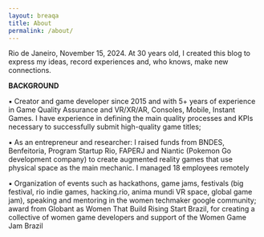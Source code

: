 ```yaml
---
layout: breaqa
title: About
permalink: /about/
---
```


Rio de Janeiro, November 15, 2024.
At 30 years old, I created this blog to express my ideas, record experiences and, who knows, make new connections.


<b>BACKGROUND</b>


 ▪ Creator and game developer since 2015 and with 5+ years of experience in Game Quality Assurance and VR/XR/AR, Consoles, Mobile, Instant Games. I have experience in defining the main quality processes and KPIs necessary to successfully submit high-quality game titles;

 
 ▪ As an entrepreneur and researcher: I raised funds from BNDES, Benfeitoria, Program Startup Rio, FAPERJ and Niantic (Pokemon Go
development company) to create augmented reality games that use physical space as the main mechanic. I managed 18 employees
remotely


 ▪ Organization of events such as hackathons, game jams, festivals (big festival, rio indie games, hacking.rio, anima mundi VR space, global game jam), speaking and mentoring in the women techmaker google community; award from Globant as Women That Build Rising Start Brazil, for creating a collective of women game developers and support of the Women Game Jam Brazil


